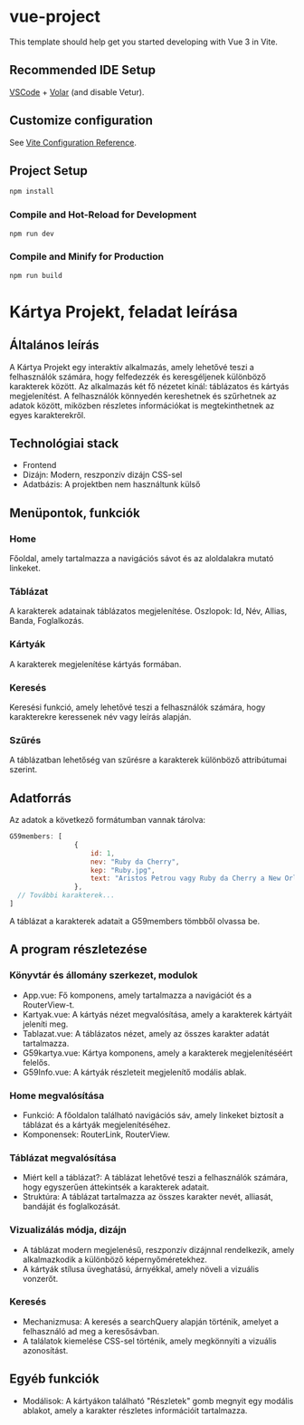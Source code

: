 # vue-project

This template should help get you started developing with Vue 3 in Vite.

## Recommended IDE Setup

[VSCode](https://code.visualstudio.com/) + [Volar](https://marketplace.visualstudio.com/items?itemName=Vue.volar) (and disable Vetur).

## Customize configuration

See [Vite Configuration Reference](https://vitejs.dev/config/).

## Project Setup

```sh
npm install
```

### Compile and Hot-Reload for Development

```sh
npm run dev
```

### Compile and Minify for Production

```sh
npm run build
```



# Kártya Projekt, feladat leírása

## Általános leírás
A Kártya Projekt egy interaktív alkalmazás, amely lehetővé teszi a felhasználók számára, hogy felfedezzék és keresgéljenek különböző karakterek között. Az alkalmazás két fő nézetet kínál: táblázatos és kártyás megjelenítést. A felhasználók könnyedén kereshetnek és szűrhetnek az adatok között, miközben részletes információkat is megtekinthetnek az egyes karakterekről.

## Technológiai stack
- Frontend
- Dizájn: Modern, reszponzív dizájn CSS-sel
- Adatbázis: A projektben nem használtunk külső

## Menüpontok, funkciók
### Home
Főoldal, amely tartalmazza a navigációs sávot és az aloldalakra mutató linkeket.

### Táblázat
A karakterek adatainak táblázatos megjelenítése.
Oszlopok: Id, Név, Allias, Banda, Foglalkozás.

### Kártyák
A karakterek megjelenítése kártyás formában.

### Keresés
Keresési funkció, amely lehetővé teszi a felhasználók számára, hogy karakterekre keressenek név vagy leírás alapján.

### Szűrés
A táblázatban lehetőség van szűrésre a karakterek különböző attribútumai szerint.

## Adatforrás
Az adatok a következő formátumban vannak tárolva:

```javascript
G59members: [
                {
                    id: 1,
                    nev: "Ruby da Cherry",
                    kep: "Ruby.jpg",
                    text: "Aristos Petrou vagy Ruby da Cherry a New Orleans-i rapduó $uicideboy$ második fele, és $crim unokatestvére.",
                },
  // További karakterek...
]
```
A táblázat a karakterek adatait a G59members tömbből olvassa be.

## A program részletezése
### Könyvtár és állomány szerkezet, modulok
- App.vue: Fő komponens, amely tartalmazza a navigációt és a RouterView-t.
- Kartyak.vue: A kártyás nézet megvalósítása, amely a karakterek kártyáit jeleníti meg.
- Tablazat.vue: A táblázatos nézet, amely az összes karakter adatát tartalmazza.
- G59kartya.vue: Kártya komponens, amely a karakterek megjelenítéséért felelős.
- G59Info.vue: A kártyák részleteit megjelenítő modális ablak.
### Home megvalósítása
- Funkció: A főoldalon található navigációs sáv, amely linkeket biztosít a táblázat és a kártyák megjelenítéséhez.
- Komponensek: RouterLink, RouterView.
### Táblázat megvalósítása
- Miért kell a táblázat?: A táblázat lehetővé teszi a felhasználók számára, hogy egyszerűen áttekintsék a karakterek adatait.
- Struktúra: A táblázat tartalmazza az összes karakter nevét, alliasát, bandáját és foglalkozását.
### Vizualizálás módja, dizájn
- A táblázat modern megjelenésű, reszponzív dizájnnal rendelkezik, amely alkalmazkodik a különböző képernyőméretekhez.
- A kártyák stílusa üveghatású, árnyékkal, amely növeli a vizuális vonzerőt.
### Keresés
- Mechanizmusa: A keresés a searchQuery alapján történik, amelyet a felhasználó ad meg a keresősávban.
- A találatok kiemelése CSS-sel történik, amely megkönnyíti a vizuális azonosítást.
## Egyéb funkciók
- Modálisok: A kártyákon található "Részletek" gomb megnyit egy modális ablakot, amely a karakter részletes információit tartalmazza.

